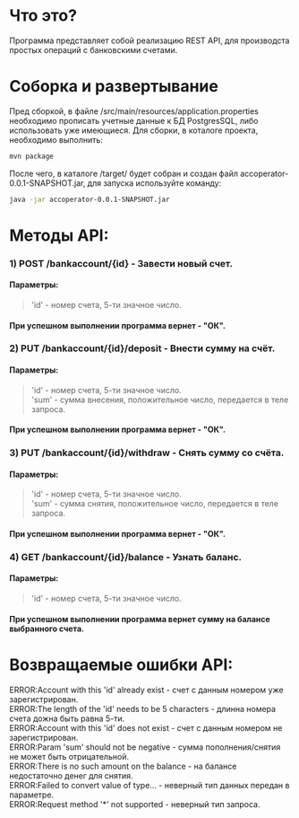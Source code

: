 # Что это?
Программа представляет собой реализацию REST API, для производста простых операций с банковскими счетами.

# Соборка и развертывание
Пред сборкой, в файле /src/main/resources/application.properties необходимо прописать учетные данные к БД PostgresSQL, либо использовать уже имеющиеся.
Для сборки, в коталоге проекта, необходимо выполнить:
```bash
mvn package
```
После чего, в каталоге /target/ будет собран и создан файл accoperator-0.0.1-SNAPSHOT.jar, для запуска используйте команду:
```bash
java -jar accoperator-0.0.1-SNAPSHOT.jar
```

# Методы API:
### 1) POST /bankaccount/{id} - Завести новый счет.  
  #### Параметры:  
  >'id' - номер счета, 5-ти значное число.  
  #### При успешном выполнении программа вернет - "ОК".  
  
### 2) PUT /bankaccount/{id}/deposit - Внести сумму на счёт.  
  #### Параметры:  
   >'id' - номер счета, 5-ти значное число.  
   >'sum' - сумма внесения, положительное число, передается в теле запроса.  
  #### При успешном выполнении программа вернет - "ОК".  
  
### 3) PUT /bankaccount/{id}/withdraw - Снять сумму со счёта.  
  #### Параметры:  
   >'id' - номер счета, 5-ти значное число.  
   >'sum' - сумма снятия, положительное число, передается в теле запроса. 
  #### При успешном выполнении программа вернет - "ОК".  
  
### 4) GET /bankaccount/{id}/balance - Узнать баланс.  
  #### Параметры:  
   >'id' - номер счета, 5-ти значное число.  
  #### При успешном выполнении программа вернет сумму на балансе выбранного счета.  
  
  # Возвращаемые ошибки API:
  ERROR:Account with this 'id' already exist - счет с данным номером уже зарегистрирован.  
  ERROR:The length of the 'id' needs to be 5 characters - длинна номера счета дожна быть равна 5-ти.  
  ERROR:Account with this 'id' does not exist - счет с данным номером не зарегистрирован.  
  ERROR:Param 'sum' should not be negative - сумма пополнения/снятия не может быть отрицательной.  
  ERROR:There is no such amount on the balance - на балансе недостаточно денег для снятия.  
  ERROR:Failed to convert value of type... - неверный тип данных передан в параметре.  
  ERROR:Request method '*' not supported - неверный тип запроса.  
